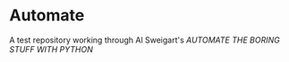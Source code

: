# Automate

A test repository working through Al Sweigart's <i>AUTOMATE THE BORING STUFF WITH PYTHON<i>